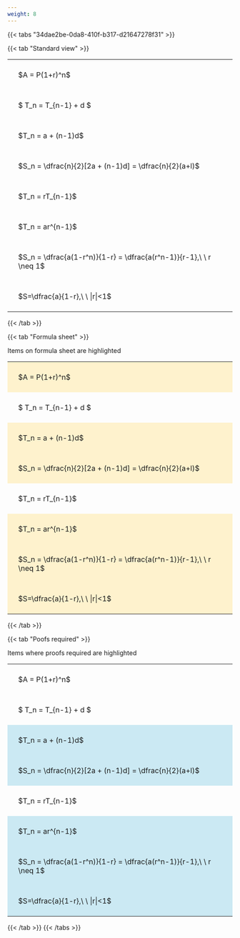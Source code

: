 ```yaml
---
weight: 8
---
```


{{< tabs "34dae2be-0da8-410f-b317-d21647278f31" >}}

{{< tab "Standard view" >}}

<style type="text/css">
#T_a12e4 th.col_heading {
  text-align: left;
  font-size: 1em;
}
#T_a12e4 td {
  text-align: left;
  font-size: 1em;
  padding: 1.5em;
}
</style>
<table id="T_a12e4">
  <thead>
  </thead>
  <tbody>
    <tr>
      <td id="T_a12e4_row0_col0" class="data row0 col0" >$A = P(1+r)^n$</td>
    </tr>
    <tr>
      <td id="T_a12e4_row1_col0" class="data row1 col0" >$ T_n = T_{n-1} + d $</td>
    </tr>
    <tr>
      <td id="T_a12e4_row2_col0" class="data row2 col0" >$T_n = a + (n-1)d$</td>
    </tr>
    <tr>
      <td id="T_a12e4_row3_col0" class="data row3 col0" >$S_n = \dfrac{n}{2}[2a + (n-1)d] = \dfrac{n}{2}(a+l)$</td>
    </tr>
    <tr>
      <td id="T_a12e4_row4_col0" class="data row4 col0" >$T_n = rT_{n-1}$</td>
    </tr>
    <tr>
      <td id="T_a12e4_row5_col0" class="data row5 col0" >$T_n = ar^{n-1}$</td>
    </tr>
    <tr>
      <td id="T_a12e4_row6_col0" class="data row6 col0" >$S_n = \dfrac{a(1-r^n)}{1-r} = \dfrac{a(r^n-1)}{r-1},\ \  r \neq 1$</td>
    </tr>
    <tr>
      <td id="T_a12e4_row7_col0" class="data row7 col0" >$S=\dfrac{a}{1-r},\ \ |r|<1$</td>
    </tr>
  </tbody>
</table>
{{< /tab >}}

{{< tab "Formula sheet" >}}

Items on formula sheet are highlighted 
<br>
<style type="text/css">
#T_8b1b3 th.col_heading {
  text-align: left;
  font-size: 1em;
}
#T_8b1b3 td {
  text-align: left;
  font-size: 1em;
  padding: 1.5em;
}
#T_8b1b3_row0_col0, #T_8b1b3_row2_col0, #T_8b1b3_row3_col0, #T_8b1b3_row5_col0, #T_8b1b3_row6_col0, #T_8b1b3_row7_col0 {
  background-color: rgba(255,194,10, 0.2);
}
#T_8b1b3_row1_col0, #T_8b1b3_row4_col0 {
  background-color: rgba(0,0,0,0);
}
</style>
<table id="T_8b1b3">
  <thead>
  </thead>
  <tbody>
    <tr>
      <td id="T_8b1b3_row0_col0" class="data row0 col0" >$A = P(1+r)^n$</td>
    </tr>
    <tr>
      <td id="T_8b1b3_row1_col0" class="data row1 col0" >$ T_n = T_{n-1} + d $</td>
    </tr>
    <tr>
      <td id="T_8b1b3_row2_col0" class="data row2 col0" >$T_n = a + (n-1)d$</td>
    </tr>
    <tr>
      <td id="T_8b1b3_row3_col0" class="data row3 col0" >$S_n = \dfrac{n}{2}[2a + (n-1)d] = \dfrac{n}{2}(a+l)$</td>
    </tr>
    <tr>
      <td id="T_8b1b3_row4_col0" class="data row4 col0" >$T_n = rT_{n-1}$</td>
    </tr>
    <tr>
      <td id="T_8b1b3_row5_col0" class="data row5 col0" >$T_n = ar^{n-1}$</td>
    </tr>
    <tr>
      <td id="T_8b1b3_row6_col0" class="data row6 col0" >$S_n = \dfrac{a(1-r^n)}{1-r} = \dfrac{a(r^n-1)}{r-1},\ \  r \neq 1$</td>
    </tr>
    <tr>
      <td id="T_8b1b3_row7_col0" class="data row7 col0" >$S=\dfrac{a}{1-r},\ \ |r|<1$</td>
    </tr>
  </tbody>
</table>
{{< /tab >}}

{{< tab "Poofs required" >}}

Items where proofs required are highlighted 
<br>
<style type="text/css">
#T_d5bc6 th.col_heading {
  text-align: left;
  font-size: 1em;
}
#T_d5bc6 td {
  text-align: left;
  font-size: 1em;
  padding: 1.5em;
}
#T_d5bc6_row0_col0, #T_d5bc6_row1_col0, #T_d5bc6_row4_col0 {
  background-color: rgba(0,0,0,0);
}
#T_d5bc6_row2_col0, #T_d5bc6_row3_col0, #T_d5bc6_row5_col0, #T_d5bc6_row6_col0, #T_d5bc6_row7_col0 {
  background-color: rgba(0,150,200, 0.2);
}
</style>
<table id="T_d5bc6">
  <thead>
  </thead>
  <tbody>
    <tr>
      <td id="T_d5bc6_row0_col0" class="data row0 col0" >$A = P(1+r)^n$</td>
    </tr>
    <tr>
      <td id="T_d5bc6_row1_col0" class="data row1 col0" >$ T_n = T_{n-1} + d $</td>
    </tr>
    <tr>
      <td id="T_d5bc6_row2_col0" class="data row2 col0" >$T_n = a + (n-1)d$</td>
    </tr>
    <tr>
      <td id="T_d5bc6_row3_col0" class="data row3 col0" >$S_n = \dfrac{n}{2}[2a + (n-1)d] = \dfrac{n}{2}(a+l)$</td>
    </tr>
    <tr>
      <td id="T_d5bc6_row4_col0" class="data row4 col0" >$T_n = rT_{n-1}$</td>
    </tr>
    <tr>
      <td id="T_d5bc6_row5_col0" class="data row5 col0" >$T_n = ar^{n-1}$</td>
    </tr>
    <tr>
      <td id="T_d5bc6_row6_col0" class="data row6 col0" >$S_n = \dfrac{a(1-r^n)}{1-r} = \dfrac{a(r^n-1)}{r-1},\ \  r \neq 1$</td>
    </tr>
    <tr>
      <td id="T_d5bc6_row7_col0" class="data row7 col0" >$S=\dfrac{a}{1-r},\ \ |r|<1$</td>
    </tr>
  </tbody>
</table>
{{< /tab >}}
{{< /tabs >}}